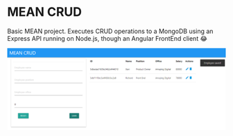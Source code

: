 # MEAN CRUD

Basic MEAN project.
Executes CRUD operations to a MongoDB using an Express API running on Node.js, though an Angular FrontEnd client :joy:

![demo](demo.png)
